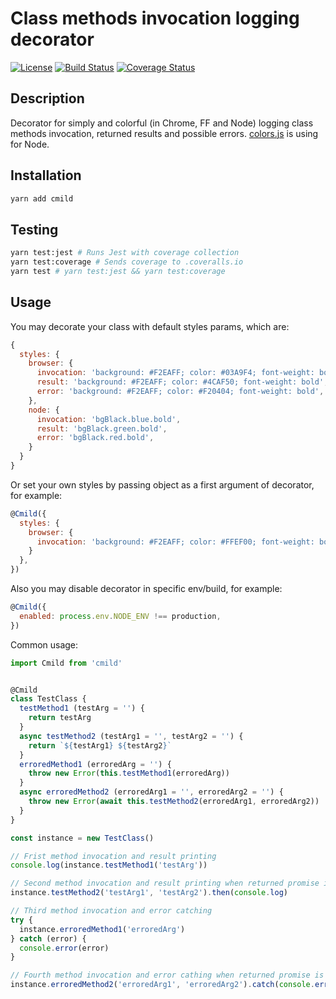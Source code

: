 # Class methods invocation logging decorator

[![License](https://img.shields.io/badge/License-MIT-000000.svg)](https://opensource.org/licenses/MIT)
[![Build Status](https://travis-ci.org/LordotU/cmild.svg?branch=master)](https://travis-ci.org/LordotU/cmild)
[![Coverage Status](https://coveralls.io/repos/github/LordotU/cmild/badge.svg)](https://coveralls.io/github/LordotU/cmild)

## Description

Decorator for simply and colorful (in Chrome, FF and Node) logging class methods invocation, returned results and possible errors. [colors.js](https://www.npmjs.com/package/colors) is using for Node.

## Installation

```bash
yarn add cmild
```

## Testing

```bash
yarn test:jest # Runs Jest with coverage collection
yarn test:coverage # Sends coverage to .coveralls.io
yarn test # yarn test:jest && yarn test:coverage
```

## Usage

You may decorate your class with default styles params, which are:

```javascript
{
  styles: {
    browser: {
      invocation: 'background: #F2EAFF; color: #03A9F4; font-weight: bold',
      result: 'background: #F2EAFF; color: #4CAF50; font-weight: bold',
      error: 'background: #F2EAFF; color: #F20404; font-weight: bold',
    },
    node: {
      invocation: 'bgBlack.blue.bold',
      result: 'bgBlack.green.bold',
      error: 'bgBlack.red.bold',
    }
  }
}
```

Or set your own styles by passing object as a first argument of decorator, for example:

```javascript
@Cmild({
  styles: {
    browser: {
      invocation: 'background: #F2EAFF; color: #FFEF00; font-weight: bold',
    }
  },
})
```

Also you may disable decorator in specific env/build, for example:

```javascript
@Cmild({
  enabled: process.env.NODE_ENV !== production,
})
```

Common usage:


```javascript
import Cmild from 'cmild'


@Cmild
class TestClass {
  testMethod1 (testArg = '') {
    return testArg
  }
  async testMethod2 (testArg1 = '', testArg2 = '') {
    return `${testArg1} ${testArg2}`
  }
  erroredMethod1 (erroredArg = '') {
    throw new Error(this.testMethod1(erroredArg))
  }
  async erroredMethod2 (erroredArg1 = '', erroredArg2 = '') {
    throw new Error(await this.testMethod2(erroredArg1, erroredArg2))
  }
}

const instance = new TestClass()

// Frist method invocation and result printing
console.log(instance.testMethod1('testArg'))

// Second method invocation and result printing when returned promise is resolved
instance.testMethod2('testArg1', 'testArg2').then(console.log)

// Third method invocation and error catching
try {
  instance.erroredMethod1('erroredArg')
} catch (error) {
  console.error(error)
}

// Fourth method invocation and error cathing when returned promise is rejected
instance.erroredMethod2('erroredArg1', 'erroredArg2').catch(console.error)
```
